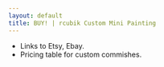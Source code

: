 ```yaml
---
layout: default
title: BUY! | rcubik Custom Mini Painting
---
```

- Links to Etsy, Ebay.
- Pricing table for custom commishes.
